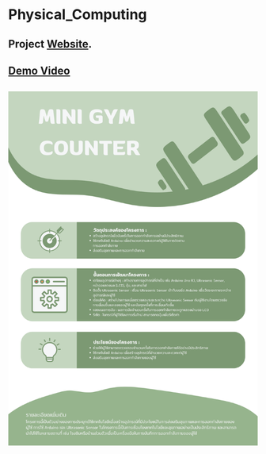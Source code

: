 # Physical_Computing
## Project [Website](https://sneezzzzzze.github.io/Physical_Computing/).
## [Demo Video](https://www.youtube.com/watch?v=b2gJg0iwxY4)
## ![Infographic](Physical_computing_infographic.png)
